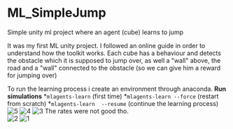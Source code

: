 # ML_SimpleJump
Simple unity ml project where an agent (cube) learns to jump

It was my first ML unity project. I followed an online guide in order to understand how the toolkit works.
Each cube has a behaviour and detects the obstacle which it is supposed to jump over, as well a "wall" above, the road and a "wall" connected to the obstacle (so we can give him a reward for jumping over)

To run the learning process i create an environment through anaconda.
**Run simulations** 
*`mlagents-learn` (first time)
*`mlagents-learn --force`                                  (restart from scratch)
*`mlagents-learn  --resume`                              (continue the learning process)
![5](https://user-images.githubusercontent.com/44201826/102959547-c04f1e00-44d7-11eb-8670-79a3c76d673a.PNG)
![4](https://user-images.githubusercontent.com/44201826/102959556-c644ff00-44d7-11eb-92b1-8455be33c424.PNG)
![3](https://user-images.githubusercontent.com/44201826/102959567-cb09b300-44d7-11eb-9722-a40541fd2413.PNG)
The rates were not good tho.  
![2](https://user-images.githubusercontent.com/44201826/102959574-cfce6700-44d7-11eb-93d3-20b0089c5ef2.PNG)
![1](https://user-images.githubusercontent.com/44201826/102959579-d1982a80-44d7-11eb-86ba-7f1eae5ec378.PNG)
